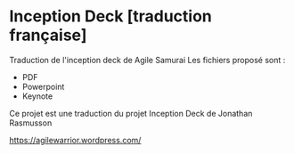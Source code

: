 # Inception Deck [traduction française]
Traduction de l'inception deck de Agile Samurai
Les fichiers proposé sont :

- PDF
- Powerpoint
- Keynote

Ce projet est une traduction du projet Inception Deck de Jonathan Rasmusson 
 
https://agilewarrior.wordpress.com/
